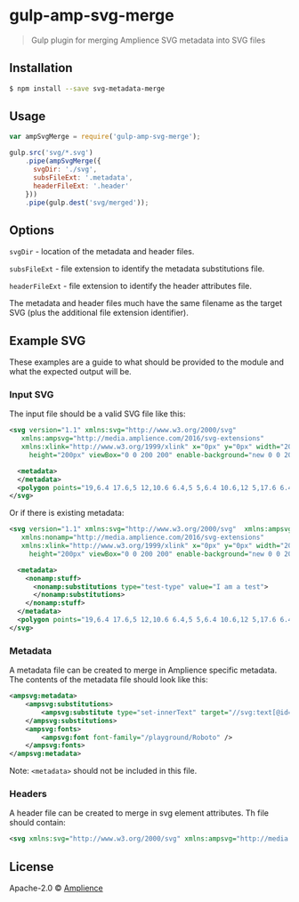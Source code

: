 # gulp-amp-svg-merge
> Gulp plugin for merging Amplience SVG metadata into SVG files

## Installation

```sh
$ npm install --save svg-metadata-merge
```

## Usage

```js
var ampSvgMerge = require('gulp-amp-svg-merge');

gulp.src('svg/*.svg')
    .pipe(ampSvgMerge({
      svgDir: './svg',
      subsFileExt: '.metadata',
      headerFileExt: '.header'
    }))
    .pipe(gulp.dest('svg/merged'));
```

## Options

`svgDir` - location of the metadata and header files.

`subsFileExt` - file extension to identify the metadata substitutions file.

`headerFileExt` - file extension to identify the header attributes file.

The metadata and header files much have the same filename as the target SVG (plus the additional file extension identifier).


## Example SVG
These examples are a guide to what should be provided to the module and what the expected output will be.
### Input SVG
The input file should be a valid SVG file like this:
```xml
<svg version="1.1" xmlns:svg="http://www.w3.org/2000/svg"
   xmlns:ampsvg="http://media.amplience.com/2016/svg-extensions"
   xmlns:xlink="http://www.w3.org/1999/xlink" x="0px" y="0px" width="200px"
	 height="200px" viewBox="0 0 200 200" enable-background="new 0 0 200 200" xml:space="preserve">

  <metadata>
  </metadata>
  <polygon points="19,6.4 17.6,5 12,10.6 6.4,5 5,6.4 10.6,12 5,17.6 6.4,19 12,13.4 17.6,19 19,17.6 13.4,12"/>
</svg>
```
Or if there is existing metadata:
```xml
<svg version="1.1" xmlns:svg="http://www.w3.org/2000/svg"  xmlns:ampsvg="http://media.amplience.com/2016/svg-extensions"
   xmlns:nonamp="http://media.amplience.com/2016/svg-extensions"
   xmlns:xlink="http://www.w3.org/1999/xlink" x="0px" y="0px" width="200px"
	 height="200px" viewBox="0 0 200 200" enable-background="new 0 0 200 200" xml:space="preserve">

  <metadata>
    <nonamp:stuff>
      <nonamp:substitutions type="test-type" value="I am a test">
      </nonamp:substitutions>
    </nonamp:stuff>
  </metadata>
  <polygon points="19,6.4 17.6,5 12,10.6 6.4,5 5,6.4 10.6,12 5,17.6 6.4,19 12,13.4 17.6,19 19,17.6 13.4,12"/>
</svg>
```

### Metadata
A metadata file can be created to merge in Amplience specific metadata. The contents of the metadata file should look like this:
```xml
<ampsvg:metadata>
    <ampsvg:substitutions>
        <ampsvg:substitute type="set-innerText" target="//svg:text[@id='text01']" value="10% off" />
    </ampsvg:substitutions>
    <ampsvg:fonts>
        <ampsvg:font font-family="/playground/Roboto" />
    </ampsvg:fonts>
</ampsvg:metadata>
```
Note: `<metadata>` should not be included in this file.

### Headers
A header file can be created to merge in svg element attributes.  Th file should contain:
```xml
<svg xmlns:svg="http://www.w3.org/2000/svg" xmlns:ampsvg="http://media.amplience.com/2016/svg-extensions" width="200px" height="200px" viewBox="0 0 200 200"></svg>
```

## License

Apache-2.0 © [Amplience](http://amplience.com/)
